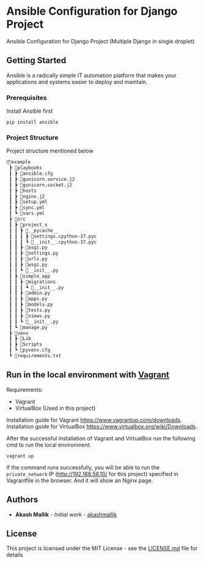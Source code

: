 # Ansible Configuration for Django Project

Ansible Configuration for Django Project (Multiple Django in single droplet)

## Getting Started

Ansible is a radically simple IT automation platform that makes your applications and systems easier to deploy and maintain.

### Prerequisites

Install Ansible first

```
pip install ansible
```

### Project Structure

Project structure mentioned below

``` bash
📦example
 ┣ 📂playbooks
 ┃ ┣ 📜ansible.cfg
 ┃ ┣ 📜gunicorn.service.j2
 ┃ ┣ 📜gunicorn.socket.j2
 ┃ ┣ 📜hosts
 ┃ ┣ 📜nginx.j2
 ┃ ┣ 📜setup.yml
 ┃ ┣ 📜sync.yml
 ┃ ┗ 📜vars.yml
 ┣ 📂src
 ┃ ┣ 📂project_x
 ┃ ┃ ┣ 📂__pycache__
 ┃ ┃ ┃ ┣ 📜settings.cpython-37.pyc
 ┃ ┃ ┃ ┗ 📜__init__.cpython-37.pyc
 ┃ ┃ ┣ 📜asgi.py
 ┃ ┃ ┣ 📜settings.py
 ┃ ┃ ┣ 📜urls.py
 ┃ ┃ ┣ 📜wsgi.py
 ┃ ┃ ┗ 📜__init__.py
 ┃ ┣ 📂simple_app
 ┃ ┃ ┣ 📂migrations
 ┃ ┃ ┃ ┗ 📜__init__.py
 ┃ ┃ ┣ 📜admin.py
 ┃ ┃ ┣ 📜apps.py
 ┃ ┃ ┣ 📜models.py
 ┃ ┃ ┣ 📜tests.py
 ┃ ┃ ┣ 📜views.py
 ┃ ┃ ┗ 📜__init__.py
 ┃ ┗ 📜manage.py
 ┣ 📂venv
 ┃ ┣ 📂Lib
 ┃ ┣ 📂Scripts
 ┃ ┗ 📜pyvenv.cfg
 ┗ 📜requirements.txt
```

## Run in the local environment with [Vagrant](https://www.vagrantup.com/)
Requirements:  
- Vagrant
- VirtualBox (Used in this project)  

Installation guide for Vagrant https://www.vagrantup.com/downloads.  
Installation guide for VirtualBox https://www.virtualbox.org/wiki/Downloads.

After the successful installation of Vagrant and VirtualBox run the following cmd to run the local environment.
```
vagrant up
```
If the command runs successfully, you will be able to run the `private_network` IP (http://192.168.56.10/ for this project) specified in Vagrantfile in the browser. And it will show an Nginx page.

## Authors

* **Akash Mallik** - *Initial work* - [akashmallik](https://github.com/akashmallik)

## License

This project is licensed under the MIT License - see the [LICENSE.md](LICENSE.md) file for details
